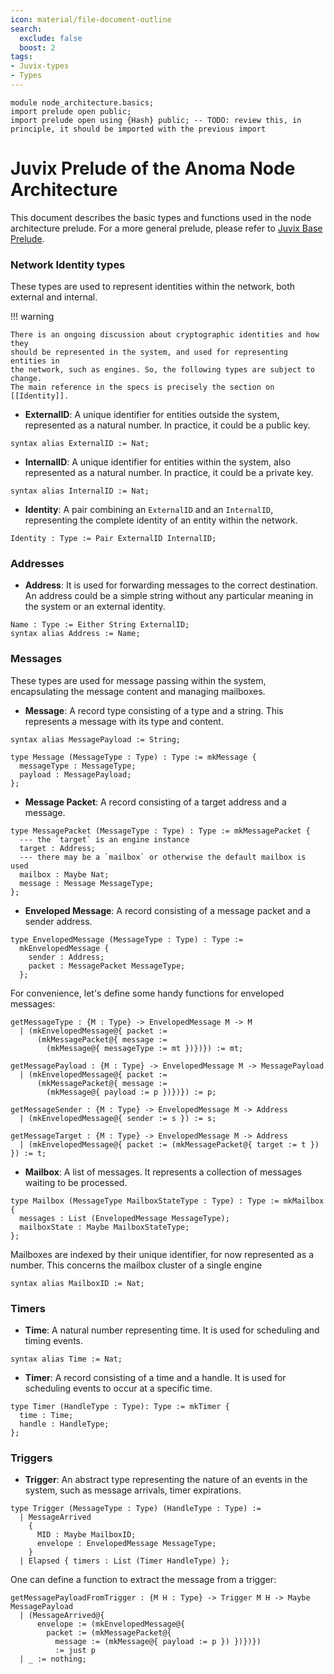 ```yaml
---
icon: material/file-document-outline
search:
  exclude: false
  boost: 2
tags:
- Juvix-types
- Types
---
```


```juvix
module node_architecture.basics;
import prelude open public;
import prelude open using {Hash} public; -- TODO: review this, in principle, it should be imported with the previous import
```

# Juvix Prelude of the Anoma Node Architecture

This document describes the basic types and functions used in the node architecture prelude.
For a more general prelude, please refer to [Juvix Base Prelude](./../prelude.juvix.md).


### Network Identity types

These types are used to represent identities within the network, both external
and internal.

!!! warning

    There is an ongoing discussion about cryptographic identities and how they
    should be represented in the system, and used for representing entities in
    the network, such as engines. So, the following types are subject to change.
    The main reference in the specs is precisely the section on [[Identity]].


- **ExternalID**: A unique identifier for entities outside the system,
  represented as a natural number. In practice, it could be a public key.

```juvix
syntax alias ExternalID := Nat;
```

- **InternalID**: A unique identifier for entities within the system, also
  represented as a natural number. In practice, it could be a private key.

```juvix
syntax alias InternalID := Nat;
```

- **Identity**: A pair combining an `ExternalID` and an `InternalID`,
  representing the complete identity of an entity within the network.

```juvix
Identity : Type := Pair ExternalID InternalID;
```

### Addresses

- **Address**: It is used for forwarding messages to the correct destination. An
  address could be a simple string without any particular meaning in the system
  or an external identity.

```juvix
Name : Type := Either String ExternalID;
syntax alias Address := Name;
```

### Messages

These types are used for message passing within the system, encapsulating the
message content and managing mailboxes.

- **Message**: A record type consisting of a type and a string. This represents a
  message with its type and content.

```juvix
syntax alias MessagePayload := String;

type Message (MessageType : Type) : Type := mkMessage {
  messageType : MessageType;
  payload : MessagePayload;
};
```

- **Message Packet**: A record consisting of a target address and a message.

```juvix
type MessagePacket (MessageType : Type) : Type := mkMessagePacket {
  --- the `target` is an engine instance     
  target : Address;
  --- there may be a `mailbox` or otherwise the default mailbox is used
  mailbox : Maybe Nat;
  message : Message MessageType;
};
```

- **Enveloped Message**: A record consisting of a message packet and a sender
  address.

```juvix
type EnvelopedMessage (MessageType : Type) : Type :=
  mkEnvelopedMessage {
    sender : Address;
    packet : MessagePacket MessageType;
  };
```

For convenience, let's define some handy functions for enveloped messages:

```juvix
getMessageType : {M : Type} -> EnvelopedMessage M -> M
  | (mkEnvelopedMessage@{ packet :=
      (mkMessagePacket@{ message :=
        (mkMessage@{ messageType := mt })})}) := mt;
```

```juvix
getMessagePayload : {M : Type} -> EnvelopedMessage M -> MessagePayload
  | (mkEnvelopedMessage@{ packet :=
      (mkMessagePacket@{ message :=
        (mkMessage@{ payload := p })})}) := p;
```

```juvix
getMessageSender : {M : Type} -> EnvelopedMessage M -> Address
  | (mkEnvelopedMessage@{ sender := s }) := s;
```

```juvix
getMessageTarget : {M : Type} -> EnvelopedMessage M -> Address
  | (mkEnvelopedMessage@{ packet := (mkMessagePacket@{ target := t }) }) := t;
```

- **Mailbox**: A list of messages. It represents a collection of messages
  waiting to be processed.

```juvix
type Mailbox (MessageType MailboxStateType : Type) : Type := mkMailbox {
  messages : List (EnvelopedMessage MessageType);
  mailboxState : Maybe MailboxStateType;
};
```

Mailboxes are indexed by their unique identifier, for now represented as
a number. This concerns the mailbox cluster of a single engine

```juvix
syntax alias MailboxID := Nat;
```

### Timers

- **Time**: A natural number representing time. It is used for scheduling and
  timing events.

```juvix
syntax alias Time := Nat;
```
- **Timer**: A record consisting of a time and a handle. It is used for scheduling
  events to occur at a specific time.

```juvix
type Timer (HandleType : Type): Type := mkTimer {
  time : Time;
  handle : HandleType;
};
```

### Triggers

- **Trigger**: An abstract type representing the nature of an events in the system, such
as message arrivals, timer expirations.

```juvix
type Trigger (MessageType : Type) (HandleType : Type) :=
  | MessageArrived
    {
      MID : Maybe MailboxID;
      envelope : EnvelopedMessage MessageType;
    }
  | Elapsed { timers : List (Timer HandleType) };
```

One can define a function to extract the message from a trigger:

```juvix
getMessagePayloadFromTrigger : {M H : Type} -> Trigger M H -> Maybe MessagePayload
  | (MessageArrived@{
      envelope := (mkEnvelopedMessage@{
        packet := (mkMessagePacket@{
          message := (mkMessage@{ payload := p }) })})})
          := just p
  | _ := nothing;
```
